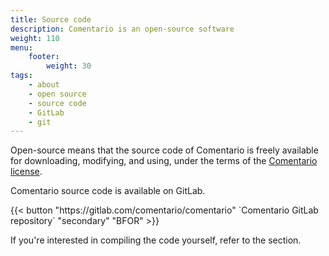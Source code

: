 ```yaml
---
title: Source code
description: Comentario is an open-source software
weight: 110
menu:
    footer:
        weight: 30
tags:
    - about
    - open source
    - source code
    - GitLab
    - git
---
```


Open-source means that the source code of Comentario is freely available for downloading, modifying, and using, under the terms of the [Comentario license](/legal/license).

Comentario source code is available on GitLab.

<p>
{{< button "https://gitlab.com/comentario/comentario" `<i class="fab fa-gitlab me-1"></i>Comentario GitLab repository` "secondary" "BFOR" >}}
</p>

If you're interested in compiling the code yourself, refer to the [](/installation/building) section.
